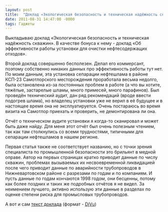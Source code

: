 ```yaml
---
layout: post
title:  "Доклад «Экологическая безопасность и техническая надёжность скважин»"
date: 2011-08-31 14:47:00 -0000
tags: Гаджеты
---
```


Выкладываю доклад «Экологическая безопасность и техническая надёжность скважин». В качестве бонуса к нему - доклад «Об эффективности работы установки для очистки нефтесодержащих отходов». 

Второй доклад совершенно бесполезен. Делал его коммерсант, поэтому собственно никаких данных про эффективность работы тут нет. По моим данным, эта установка сепарации нефтешлама в районе КСП-23 Самотлорского месторождения проработала весьма недолго, была остановлена из-за постоянных проблем в работе (а что вы хотите, тяжёлые, застарелые шламы, много примесей, много парафинов). Был проведён технический аудит, дан ряд рекомендаций (вроде ввести подогрев шлама), но владелец установки уже не верил в её будущее и в настоящее время она не эксплуатируется. Очень постараюсь во время визита на Самотлор приехать и проверить, не демонтирована ли она.

Отчёт о техническом аудите установки я когда-то сканировал и может быть даже найду. Для меня этот отчёт был очень полезным чтением, так как там столкнулись со всеми трудностями, типичными для сепарации нефтешламов в нашем регионе.

Первая статья также не соответствует названию, но с точки зрения специалиста по промышленной безопасности это брильянт в медной оправе. Автор на первых страницах кратко приводит данные по числу скважин, проблемах вызываемых их несвоевременной ликвидацией после чего приводит данные по аварийности трубопроводов в Нижневартовском районе с разрезами по годам и по компаниям. И пусть данные по годам кончаются 1998 годом, они бесценны, потому как более поздних и таких же подробных отчётов я не видел. За неимением лучшего, активно использую эти данные в разделах по оценке степени риска для промысловых трубопроводов. 

А вот и сам <a href="http://2nature.ru/files/Remez V.P. E'kologicheskaya bezopasnost' i texnicheskaya nadyozhnost' skvazhin (ru)(T)(K)(600dpi)_0.djvu">текст доклада</a> (формат - <a href="http://windjview.sourceforge.net/ru/">DjVu</a>)